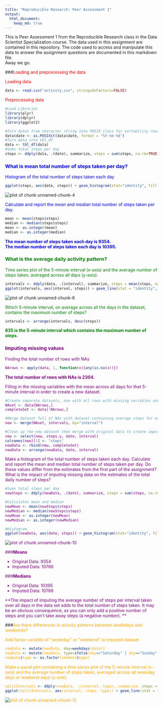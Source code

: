 ```yaml
---
title: "Reproducible Research: Peer Assessment 1"
output: 
  html_document:
    keep_md: true
---
```


This is Peer Assessment 1 from the Reproducible Research class in the Data Scientist Specialization 
course.  The data used in this assignment are contained in this repository.  The code used to access
and manipulate this data to answer the assignment questions are documented in this markdown file.  
Away we go.



###<font color=red>Loading and preprocessing the data </font>

<font color=red>Loading data</font>

```r
data <- read.csv("activity.csv", stringsAsFactors=FALSE)
```

<font color=red>Preprocessing data</font>

```r
#Load Libraries
library(plyr)
library(dplyr)
library(ggplot2)
```


```r
#Turn dates from character string into POSIX class for sortability reasons.
data$date <- as.POSIXct(data$date, format = "%Y-%m-%d")
#Turn data into tbl_df
data <- tbl_df(data)
#Sums total steps per day
steps <- ddply(data, .(date), summarize, steps = sum(steps, na.rm=TRUE))
```



### <font color=blue> What is mean total number of steps taken per day? </font>

<font color=blue> Histogram of the total number of steps taken each day </font>

```r
ggplot(steps, aes(date, steps)) + geom_histogram(stat="identity", fill = "blue") + theme_bw() + labs(title="Total Steps per Day", x = "Date", y = "Total Steps") + theme(title = element_text(face="bold", color="blue"), axis.title.x = element_text(face="bold", color="blue"), axis.title.y = element_text(face="bold", color="blue"))
```

![plot of chunk unnamed-chunk-4](figure/unnamed-chunk-4-1.png) 

<font color=blue> Calculate and report the *mean* and *median* total number of steps taken per day.</font>

```r
mean <- mean(steps$steps)
median <- median(steps$steps)
mean <- as.integer(mean)
median <- as.integer(median)
```

**<font color=blue>
The mean number of steps taken each day is 9354.  
The median number of steps taken each day is 10395. 
</font>**



### <font color = green>What is the average daily activity pattern?</font>

<font color = green> Time series plot of the 5-minute interval (x-axis) and the average number of steps taken, averaged across all days (y-axis). </font>

```r
intervals <- ddply(data, .(interval), summarize, steps = mean(steps, na.rm=TRUE))
ggplot(intervals, aes(interval, steps)) + geom_line(stat = "identity", color ="green4") + theme_bw() + labs(title = "Average # Steps Across Each Day Per 5 Minutes", x="5 Minute Intervals", y="Avg # Steps") + theme(title = element_text(face="bold", color="green4"), axis.title.x = element_text(face="bold", color="green4"), axis.title.y = element_text(face="bold", color="green4"))
```

![plot of chunk unnamed-chunk-6](figure/unnamed-chunk-6-1.png) 

<font color = green> Which 5-minute interval, on average across all the days in the dataset, contains the maximum number of steps? </font>

```r
intervals <- arrange(intervals, desc(steps))
```

**<font color=green>835 is the 5-minute interval which contains the maximum number of steps. </font>**

### <font color=purple>Imputing missing values

Finding the total number of rows with NAs

```r
NArows <- apply(data, 1, function(x){any(is.na(x))})
```

**The total number of rows with NAs is 2304.**

Filling in the missing variables with the mean across all days for that 5-minute interval in order to create a new dataset.

```r
#Create separate datasets, one with all rows with missing variables and one with all rows of complete variables
NAset <- data[NArows,]
completeSet <- data[!NArows,]

#Merge dataset full of NAs with dataset containing average steps for each interval
new <- merge(NAset, intervals, by="interval")

#Clean up the new dataset then merge with original data to create imputed dataframe
new <- select(new, steps.y, date, interval)
colnames(new)[1] <- "steps"
newData <- rbind(new, completeSet)
newData <- arrange(newData, date, interval)
```

Make a histogram of the total number of steps taken each day.  Calculate and report the mean and median total number of steps taken per day. Do these values differ from the estimates from the first part of the assignment? What is the impact of imputing missing data on the estimates of the total daily number of steps?

```r
#Sums total steps per day
newSteps <- ddply(newData, .(date), summarize, steps = sum(steps, na.rm=TRUE))

#Calculates mean and median
newMean <- mean(newSteps$steps)
newMedian <- median(newSteps$steps)
newMean <- as.integer(newMean)
newMedian <- as.integer(newMedian)

#Histogram
ggplot(newData, aes(date, steps)) + geom_histogram(stat="identity", fill = "purple") + theme_bw() + labs(title="Total Steps per Day with Imputed Data", x = "Date", y = "Total Steps") + theme(title = element_text(face="bold", color="purple"), axis.title.x = element_text(face="bold", color="purple"), axis.title.y = element_text(face="bold", color="purple"))
```

![plot of chunk unnamed-chunk-10](figure/unnamed-chunk-10-1.png) 

###**Means**

* Original Data: 9354  
* Imputed Data:  10766  

###**Medians**

* Original Data: 10395  
* Imputed Data:  10766

**The impact of imputing the average number of steps per interval taken over all days in the data set adds to the total number of steps taken.  It may be an obvious consequence, as you can only add a positive number of steps and you can't take away steps (a negative number).  **</font>

###<font color=orange>Are there differences in activity patterns between weekdays and weekends?

Add factor variable of "weekday" or "weekend" to imputed dataset

```r
newData <- mutate(newData, day=weekdays(date))
newData <- mutate(newData, type=ifelse(day=="Saturday" | day=="Sunday", "Weekend", "Weekday"))
newData$type <- as.factor(newData$type)
```

Make a panel plot containing a time series plot of the 5-minute interval (x-axis) and the average number of steps taken, averaged across all weekday days or weekend days (y-axis). 

```r
splitIntervals <- ddply(newData, .(interval, type), summarize, steps = mean(steps))
ggplot(splitIntervals, aes(interval, steps, type)) + geom_line(stat = "identity", color ="orange") + theme_bw() + labs(title = "Average # Steps Per 5 Minutes", x="5 Minute Intervals", y="Avg # Steps") + theme(title = element_text(face="bold", color="orange"), axis.title.x = element_text(face="bold", color="orange"), axis.title.y = element_text(face="bold", color="orange")) + facet_wrap( ~type, ncol=1)
```

![plot of chunk unnamed-chunk-12](figure/unnamed-chunk-12-1.png) 
</font>
    
